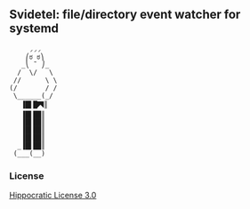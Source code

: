 ## Svidetel: file/directory event watcher for systemd ##
```
     ◞◞◞
    ⎛ಠ ಠ⎞
   _⎝ ˜ ⎠_
  /  \/   \
 //      \ \
(/       / /
 \______(_/
   ▐█▌█🭫║
   ▐█▌██║
   ▐█▌██║
   ▐█▌██║
   ▐█▌██║
  _▐█▌██║
 (___(__)
```

### License ###

[Hippocratic License 3.0](https://github.com/roadkell/wiktion/blob/main/LICENSE.md)
